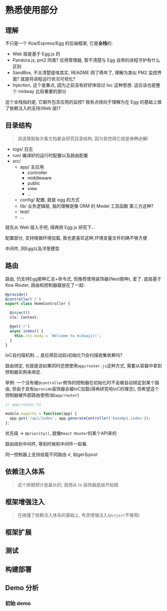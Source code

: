 # 熟悉使用部分

## 理解

不只是一个 Koa/Express/Egg 的后端框架, 它是**全栈**的:

- Web 层是基于 Egg.js 的
- Pandora.js, pm2 同类? 应用管理器, 暂不清楚与 Egg 自带的进程守护有什么区别
- SandBox, 不太清楚是啥其实, README 鸽了两年了, 理解为类似 PM2 监控界面? 就是将进程运行状况可视化?
- Injection, 这个是重点, 因为之前没有好好体验过 Ioc 这种思想. 这应该也是整个 midway 比较重要的部分

这个全栈指的是, 它额外包含应用的监控?
我有点倾向于理解为在 Egg 的基础上做了依赖注入的支持(Web 层)?

## 目录结构

> 讲道理我每次看文档都会研究目录结构, 因为我觉得它就是~~世界之窗~~!

- logs/ 日志
- run/ 编译好的运行时配置以及路由配置
- src/
  - app/ 主应用
    - controller
    - middleware
    - public
    - view
    - ...
  - config/ 配置, 就是 egg 的方式
  - lib/ 业务逻辑层, 我的理解是像 ORM 的 Model 工具函数 第三方这种?
  - test/
  - ...

就先从 Web 层入手吧, 得再把 Egg.js 研究下...

配置部分, 支持根据环境加载, 我也更喜欢这种,环境变量文件的确不够方便

中间件, 同Egg以及洋葱模型

## 路由

路由, 仍支持Egg那种汇总+命令式, 但推荐使用装饰器(Nest那种), 爱了. 底层基于Koa-Router, 路由和控制器器放在了一起:

```typescript
@provide()
@controller('/')
export class HomeController {

  @inject()
  ctx: Context;

  @get('/')
  async index() {
    this.ctx.body = `Welcome to midwayjs!`;
  }
}

```

IoC自扫描机制..., 是应用启动前(初始化?)会扫描收集依赖吗?

路由绑定, 也就是说如果同时还想使用`app/router.js`这种方式, 需要从容器中拿到控制器实例来绑定.

举例: 一个没有被`@controller`修饰的控制器在初始化时不会被自动绑定到某个路由, 但由于具有`@provide`装饰器会被IoC加载(得再研究哈IoC的理念), 但希望这个控制器被外部路由使用(如`app/router`)

```typescript
// app/router.ts

module.exports = function(app) {
  app.get('/api/index', app.generateController('baseApi.index'));
};

```

优先级 -> `@priority()`, 就像`React-Router`的某个API来的  

路由级别中间件, 等到时候和中间件一起看.  

同一控制器上支持挂载不同路由 √, 如get与post  



## 依赖注入体系

> 这个排期预计是最长的, 我想从 ts 装饰器底层开始搞

## 框架增强注入

> 在搞懂了依赖注入体系的基础上, 考虑增强注入(`@inject`不够用)

## 框架扩展

## 测试

## 构建部署

## Demo 分析

### 初始 demo
